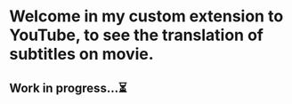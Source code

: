 # Welcome in my custom extension to YouTube, to see the translation of subtitles on movie. 

## Work in progress...⏳